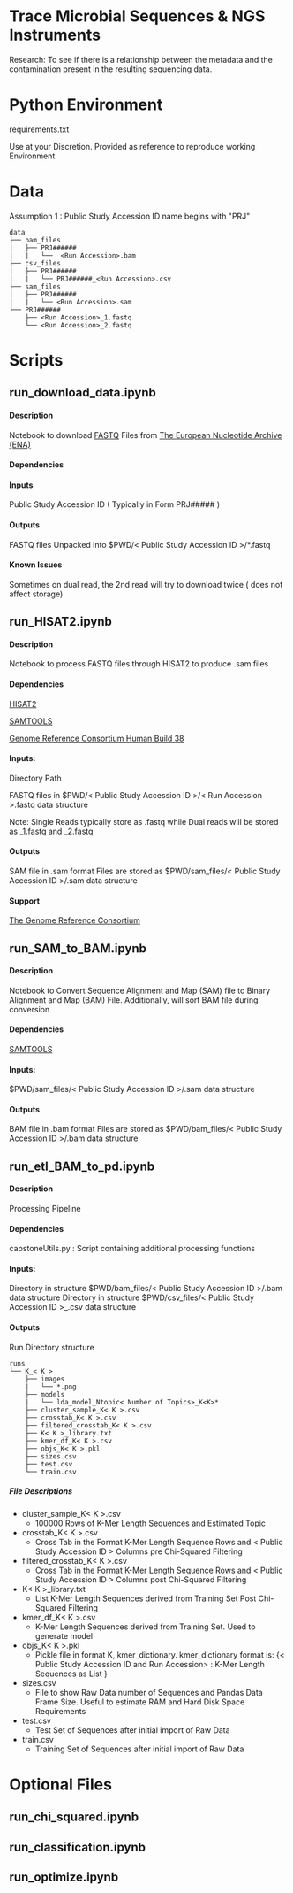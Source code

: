 # Trace Microbial Sequences & NGS Instruments

Research: To see if there is a relationship between the metadata and the contamination present in the resulting sequencing data.

# Python Environment

requirements.txt

Use at your Discretion. Provided as reference to reproduce working Environment. 

# Data

Assumption 1 : Public Study Accession ID name begins with "PRJ"
``` 
data
├── bam_files
|   ├── PRJ######
|   |   └──  <Run Accession>.bam
├── csv_files
|   ├── PRJ######
|   |   └── PRJ######_<Run Accession>.csv
├── sam_files
|   ├── PRJ######
|   |   └── <Run Accession>.sam
└── PRJ######
    ├── <Run Accession>_1.fastq
    └── <Run Accession>_2.fastq
```
# Scripts

## run_download_data.ipynb


#### Description

Notebook to download [FASTQ](https://support.illumina.com/bulletins/2016/04/fastq-files-explained.html) Files from [The European Nucleotide Archive (ENA)](https://www.ebi.ac.uk/ena/portal)

#### Dependencies 

#### Inputs

Public Study Accession ID ( Typically in Form PRJ##### )

#### Outputs

FASTQ files Unpacked into $PWD/< Public Study Accession ID >/*.fastq

#### Known Issues

Sometimes on dual read, the 2nd read will try to download twice ( does not affect storage)

## run_HISAT2.ipynb

#### Description

Notebook to process FASTQ files through HISAT2 to produce .sam files

#### Dependencies

[HISAT2](https://daehwankimlab.github.io/hisat2/)

[SAMTOOLS](https://www.htslib.org/)

[Genome Reference Consortium Human Build 38](https://genome-idx.s3.amazonaws.com/hisat/grch38_genome.tar.gz)

#### Inputs: 

Directory Path

FASTQ files in $PWD/< Public Study Accession ID >/< Run Accession >.fastq data structure

Note: Single Reads typically store as <Run Accession>.fastq while Dual reads will be stored as <Run Accession>_1.fastq and <Run Accession>_2.fastq

#### Outputs

SAM file in .sam format
Files are stored as $PWD/sam_files/< Public Study Accession ID >/<Run Accession>.sam data structure

#### Support 
[The Genome Reference Consortium](https://www.ncbi.nlm.nih.gov/grc)

## run_SAM_to_BAM.ipynb

#### Description

Notebook to Convert Sequence Alignment and Map (SAM) file to  Binary Alignment and Map (BAM) File. Additionally, will sort BAM file during conversion

#### Dependencies 

[SAMTOOLS](https://www.htslib.org/)

#### Inputs: 

$PWD/sam_files/< Public Study Accession ID >/<Run Accession>.sam data structure

#### Outputs

BAM file in .bam format
Files are stored as $PWD/bam_files/< Public Study Accession ID >/<Run Accession>.bam data structure

## run_etl_BAM_to_pd.ipynb

#### Description

Processing Pipeline

#### Dependencies 

capstoneUtils.py : Script containing additional processing functions

#### Inputs: 

Directory in structure $PWD/bam_files/< Public Study Accession ID >/<Run Accession>.bam data structure
Directory in structure $PWD/csv_files/< Public Study Accession ID >_<Run Accession>.csv data structure


#### Outputs

Run Directory structure


```
runs
└── K_< K >
    ├── images
    |   └── *.png
    ├── models
    |   └── lda_model_Ntopic< Number of Topics>_K<K>*
    ├── cluster_sample_K< K >.csv
    ├── crosstab_K< K >.csv
    ├── filtered_crosstab_K< K >.csv
    ├── K< K >_library.txt
    ├── kmer_df_K< K >.csv
    ├── objs_K< K >.pkl
    ├── sizes.csv
    ├── test.csv
    └── train.csv
```
##### File Descriptions 

- cluster_sample_K< K >.csv
    - 100000 Rows of K-Mer Length Sequences and Estimated Topic
- crosstab_K< K >.csv
    - Cross Tab in the Format K-Mer Length Sequence Rows and < Public Study Accession ID > Columns pre Chi-Squared Filtering 
- filtered_crosstab_K< K >.csv
    - Cross Tab in the Format K-Mer Length Sequence Rows and < Public Study Accession ID > Columns post Chi-Squared Filtering 
- K< K >_library.txt
    - List K-Mer Length Sequences derived from Training Set Post Chi-Squared Filtering 
- kmer_df_K< K >.csv
    - K-Mer Length Sequences derived from Training Set. Used to generate model
- objs_K< K >.pkl
    - Pickle file in format K, kmer_dictionary. kmer_dictionary format is: {< Public Study Accession ID and Run Accession> : K-Mer Length Sequences as List  }
- sizes.csv
    - File to show Raw Data number of Sequences and Pandas Data Frame Size. Useful to estimate RAM and Hard Disk Space Requirements 
- test.csv
    - Test Set of Sequences after initial import of Raw Data 
- train.csv
    - Training Set of Sequences after initial import of Raw Data  

# Optional Files

## run_chi_squared.ipynb
## run_classification.ipynb
## run_optimize.ipynb
